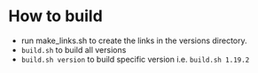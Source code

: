 # How to build

- run make_links.sh to create the links in the versions directory.
- `build.sh` to build all versions
- `build.sh version` to build specific version i.e. `build.sh 1.19.2`